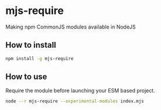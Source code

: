 # mjs-require
Making npm CommonJS modules available in NodeJS

## How to install
```sh
npm install -g mjs-require
```

## How to use
Require the module before launching your ESM based project.

```sh
node --r mjs-require --experimental-modules index.mjs
```